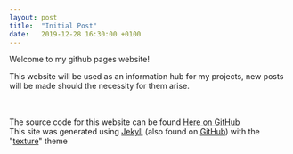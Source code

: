 ```yaml
---
layout: post
title:  "Initial Post"
date:   2019-12-28 16:30:00 +0100
---
```

Welcome to my github pages website!

This website will be used as an information hub for my projects, new posts will be made should the necessity for them arise.

<br/><br/>
The source code for this website can be found [Here on GitHub][website]<br/>
This site was generated using [Jekyll][jekyll] (also found on [GitHub][jekyll-gh]) with the "[texture][texture]" theme

[website]: https://github.com/nightphoenixgh/nightphoenixgh.github.io
[jekyll]: https://jekyllrb.com
[jekyll-gh]: https://github.com/jekyll/jekyll
[texture]: https://github.com/thelehhman/texture